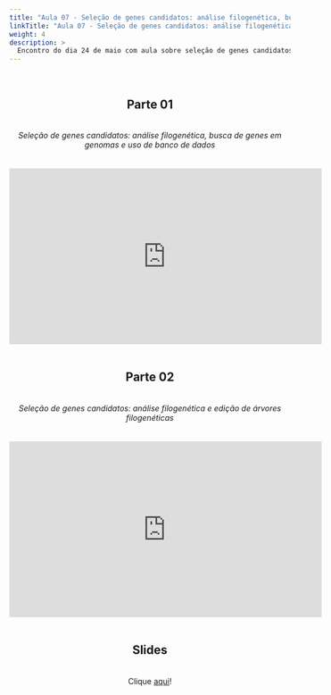 ```yaml
---
title: "Aula 07 - Seleção de genes candidatos: análise filogenética, busca de genes em genomas e uso de banco de dados"
linkTitle: "Aula 07 - Seleção de genes candidatos: análise filogenética, busca de genes em genomas e uso de banco de dados"
weight: 4
description: >
  Encontro do dia 24 de maio com aula sobre seleção de genes candidatos: análise filogenética, busca de genes em genomas e uso de banco de dados
---
```


<br>
<div align="center">
<h2>Parte 01</h2>
<br>
<i>Seleção de genes candidatos: análise filogenética, busca de genes em genomas e uso de banco de dados</i>
<br><br><br>
<iframe width="560" height="315" src="https://www.youtube.com/embed/ebmhspou6_Y" frameborder="0" allow="accelerometer; autoplay; clipboard-write; encrypted-media; gyroscope; picture-in-picture" allowfullscreen></iframe>
<br><br>

<h2>Parte 02</h2>
<br>
<i>Seleção de genes candidatos: análise filogenética e edição de árvores filogenéticas</i>
<br><br><br>
<iframe width="560" height="315" src="https://www.youtube.com/embed/l6Ufuu7_7lc" frameborder="0" allow="accelerometer; autoplay; clipboard-write; encrypted-media; gyroscope; picture-in-picture" allowfullscreen></iframe>
<br><br>

<h2>Slides</h2>
<br>
Clique <a href="https://github.com/desirrepetters/gstreinamentoeconsultoria/raw/master/userguide/content/pt-br/biologia_molecular/2023_01/sincronas/pdf/aula_07.pdf">aqui</a>! 
</div>